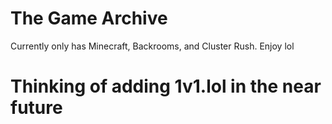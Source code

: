 # The Game Archive
Currently only has Minecraft, Backrooms, and Cluster Rush.
Enjoy lol
# Thinking of adding 1v1.lol in the near future
